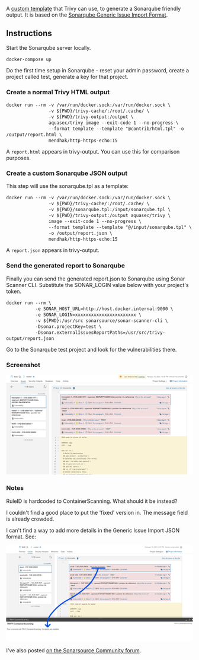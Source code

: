 A [custom template](sonarqube.tpl) that Trivy can use, to generate a Sonarqube friendly output.  It is based on the [Sonarqube Generic Issue Import Format](https://docs.sonarqube.org/latest/analysis/generic-issue/). 

## Instructions

Start the Sonarqube server locally.

    docker-compose up

Do the first time setup in Sonarqube - reset your admin password, create a project called test, generate a key for that project. 

### Create a normal Trivy HTML output

```
docker run --rm -v /var/run/docker.sock:/var/run/docker.sock \
                -v ${PWD}/trivy-cache/:/root/.cache/ \
                -v ${PWD}/trivy-output:/output \
                aquasec/trivy image --exit-code 1 --no-progress \
                --format template --template "@contrib/html.tpl" -o /output/report.html \
                mendhak/http-https-echo:15
```
A `report.html` appears in trivy-output.  You can use this for comparison purposes. 

### Create a custom Sonarqube JSON output

This step will use the sonarqube.tpl as a template:

```
docker run --rm -v /var/run/docker.sock:/var/run/docker.sock \
                -v ${PWD}/trivy-cache/:/root/.cache/ \
                -v ${PWD}/sonarqube.tpl:/input/sonarqube.tpl \
                -v ${PWD}/trivy-output:/output aquasec/trivy \
                image --exit-code 1 --no-progress \
                --format template --template "@/input/sonarqube.tpl" \
                -o /output/report.json \
                mendhak/http-https-echo:15
```

A `report.json` appears in trivy-output. 

### Send the generated report to Sonarqube

Finally you can send the generated report.json to Sonarqube using Sonar Scanner CLI.  Substitute the SONAR_LOGIN value below with your project's token.  

```
docker run --rm \
           -e SONAR_HOST_URL=http://host.docker.internal:9000 \
           -e SONAR_LOGIN=xxxxxxxxxxxxxxxxxxxxxxx \
           -v ${PWD}:/usr/src sonarsource/sonar-scanner-cli \
           -Dsonar.projectKey=test \
           -Dsonar.externalIssuesReportPaths=/usr/src/trivy-output/report.json 
```
Go to the Sonarqube test project and look for the vulnerabilities there. 

### Screenshot

![img](screenshot.png)

### Notes

RuleID is hardcoded to ContainerScanning.  What should it be instead?

I couldn't find a good place to put the 'fixed' version in.  The message field is already crowded. 

I can't find a way to add more details in the Generic Issue Import JSON format.  See:

![no details](screenshot2.png)

I've also posted [on the Sonarsource Community forum](https://community.sonarsource.com/t/how-can-i-fill-up-the-bottom-details-panel-when-importing-issues-using-the-generic-issue-import-format/38627).  